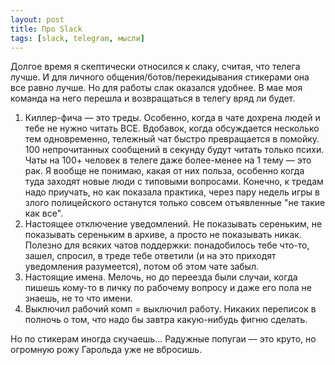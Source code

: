 ```yaml
---
layout: post
title: Про Slack
tags: [slack, telegram, мысли]
---
```

Долгое время я скептически относился к слаку, считая, что телега лучше. И для личного общения/ботов/перекидывания стикерами она все равно лучше.
Но для работы слак оказался удобнее. В мае моя команда на него перешла и возвращаться в телегу вряд ли будет.

1. Киллер-фича — это треды. Особенно, когда в чате дохрена людей и тебе не нужно читать ВСЕ. Вдобавок, когда обсуждается несколько тем одновременно, тележный чат быстро превращается в помойку. 100 непрочитанных сообщений в секунду будут читать только психи. Чаты на 100+ человек в телеге даже более-менее на 1 тему — это рак. Я вообще не понимаю, какая от них польза, особенно когда туда заходят новые люди с типовыми вопросами. Конечно, к тредам надо приучать, но как показала практика, через пару недель игры в злого полицейского останутся только совсем отъявленные "не такие как все".
2. Настоящее отключение уведомлений. Не показывать сереньким, не показывать сереньким в архиве, а просто не показывать никак. Полезно для всяких чатов поддержки: понадобилось тебе что-то, зашел, спросил, в треде тебе ответили (и на это приходят уведомления разумеется), потом об этом чате забыл.
3. Настоящие имена. Мелочь, но до переезда были случаи, когда пишешь кому-то в личку по рабочему вопросу и даже его пола не знаешь, не то что имени.
4. Выключил рабочий комп = выключил работу. Никаких переписок в полночь о том, что надо бы завтра какую-нибудь фигню сделать.

Но по стикерам иногда скучаешь... Радужные попугаи — это круто, но огромную рожу Гарольда уже не вбросишь.

